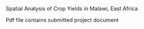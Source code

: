 Spatial Analysis of Crop Yields in Malawi, East Africa

Pdf file contains submitted project document
